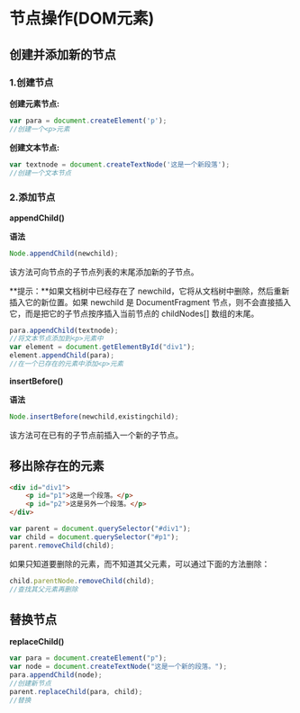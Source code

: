 #  节点操作(DOM元素)

##  创建并添加新的节点

###  1.创建节点

**创建元素节点:**

```javascript
var para = document.createElement('p');
//创建一个<p>元素
```

**创建文本节点:**

```javascript
var textnode = document.createTextNode('这是一个新段落');
//创建一个文本节点
```

###  2.添加节点

**appendChild()**

**语法**

```javascript
Node.appendChild(newchild);
```

该方法可向节点的子节点列表的末尾添加新的子节点。

**提示：**如果文档树中已经存在了 newchild，它将从文档树中删除，然后重新插入它的新位置。如果 newchild 是 DocumentFragment 节点，则不会直接插入它，而是把它的子节点按序插入当前节点的 childNodes[] 数组的末尾。

```javascript
para.appendChild(textnode);
//将文本节点添加到<p>元素中
var element = document.getElementById("div1");
element.appendChild(para);
//在一个已存在的元素中添加<p>元素
```

**insertBefore()**

**语法**

```javascript
Node.insertBefore(newchild,existingchild);
```

该方法可在已有的子节点前插入一个新的子节点。

##  移出除存在的元素

```html
<div id="div1">
	<p id="p1">这是一个段落。</p>
	<p id="p2">这是另外一个段落。</p>
</div>
```

```javascript
var parent = document.querySelector("#div1");
var child = document.querySelector("#p1");
parent.removeChild(child);
```

如果只知道要删除的元素，而不知道其父元素，可以通过下面的方法删除：

```javascript
child.parentNode.removeChild(child);
//查找其父元素再删除
```

##  替换节点

**replaceChild()**

```javascript
var para = document.createElement("p");
var node = document.createTextNode("这是一个新的段落。");
para.appendChild(node);
//创建新节点
parent.replaceChild(para, child);
//替换
```





